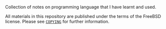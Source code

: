 Collection of notes on programming language that I have learnt and used.

All materials in this repository are published under the terms of the FreeBSD
license.  Please see [`COPYING`](./COPYING) for further information.
